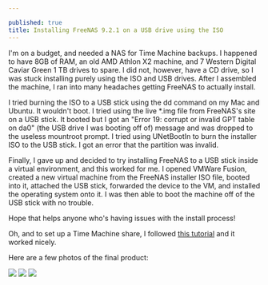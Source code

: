 ```yaml
---

published: true
title: Installing FreeNAS 9.2.1 on a USB drive using the ISO
---
```

I'm on a budget, and needed a NAS for Time Machine backups. I happened to have 8GB of RAM, an old AMD Athlon X2 machine, and 7 Western Digital Caviar Green 1 TB drives to spare. I did not, however, have a CD drive, so I was stuck installing purely using the ISO and USB drives. After I assembled the machine, I ran into many headaches getting FreeNAS to actually install.

I tried burning the ISO to a USB stick using the dd command on my Mac and Ubuntu. It wouldn't boot. I tried using the live \*.img file from FreeNAS's site on a USB stick. It booted but I got an "Error 19: corrupt or invalid GPT table on da0" (the USB drive I was booting off of) message and was dropped to the useless mountroot prompt. I tried using UNetBootIn to burn the installer ISO to the USB stick. I got an error that the partition was invalid.

Finally, I gave up and decided to try installing FreeNAS to a USB stick inside a virtual environment, and this worked for me. I opened VMWare Fusion, created a new virtual machine from the FreeNAS installer ISO file, booted into it, attached the USB stick, forwarded the device to the VM, and installed the operating system onto it. I was then able to boot the machine off of the USB stick with no trouble.

Hope that helps anyone who's having issues with the install process!

Oh, and to set up a Time Machine share, I followed [this tutorial](http://www.notquitemainstream.com/2014/03/25/how-to-set-up-time-machine-for-multiple-macs-on-freenas-9-2-1-3/) and it worked nicely.

Here are a few photos of the final product:

![]({{site.cdn_path}}/2014/09/21/1.jpg)
![]({{site.cdn_path}}/2014/09/21/2.jpg)
![]({{site.cdn_path}}/2014/09/21/3.jpg)
